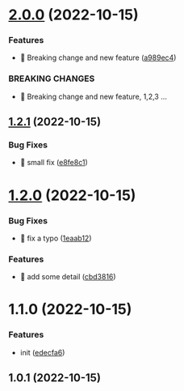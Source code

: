 

# [2.0.0](https://github.com/tuutoo/release-test/compare/1.2.1...2.0.0) (2022-10-15)


### Features

* 🎸 Breaking change and new feature ([a989ec4](https://github.com/tuutoo/release-test/commit/a989ec41497f264324f2e27759fecb34852dd93f))


### BREAKING CHANGES

* 🧨 Breaking change and new feature, 1,2,3 ...

## [1.2.1](https://github.com/tuutoo/release-test/compare/1.2.0...1.2.1) (2022-10-15)


### Bug Fixes

* 🐛 small fix ([e8fe8c1](https://github.com/tuutoo/release-test/commit/e8fe8c1f60b15e8b8ae557d9878df2231d1357b9))

# [1.2.0](https://github.com/tuutoo/release-test/compare/1.1.0...1.2.0) (2022-10-15)


### Bug Fixes

* 🐛 fix a typo ([1eaab12](https://github.com/tuutoo/release-test/commit/1eaab12b9976098b74cd1a6a1255907f21a18911))


### Features

* 🎸 add some detail ([cbd3816](https://github.com/tuutoo/release-test/commit/cbd3816e8a55429d3475f55bf951875889b59515))

# 1.1.0 (2022-10-15)


### Features

* init ([edecfa6](https://github.com/tuutoo/release-test/commit/edecfa64f13fee05d081f236289c4416f32d70c5))

## 1.0.1 (2022-10-15)